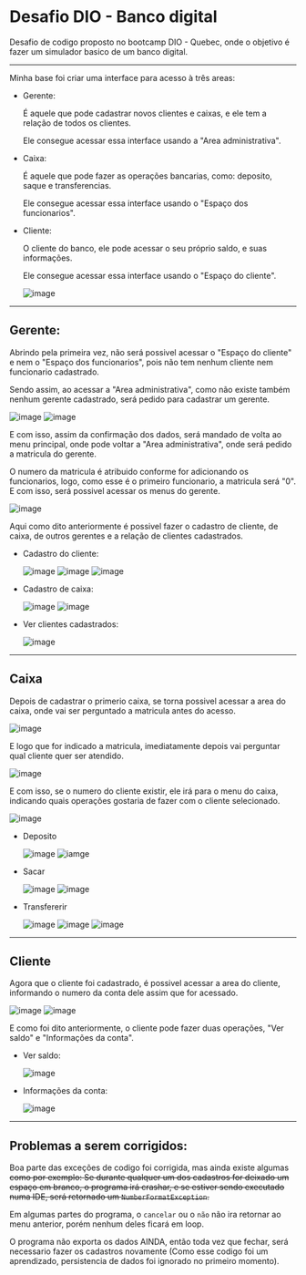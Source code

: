 # Desafio DIO - Banco digital

Desafio de codigo proposto no bootcamp DIO - Quebec, onde o objetivo é fazer um simulador basico de um banco digital.

---
Minha base foi criar uma interface para acesso à três areas:

- Gerente:
    
    É aquele que pode cadastrar novos clientes e caixas, e ele tem a relação de todos os clientes. 
    
    Ele consegue acessar essa interface usando a "Area administrativa".


- Caixa:

    É aquele que pode fazer as operações bancarias, como: deposito, saque e transferencias.

    Ele consegue acessar essa interface usando o "Espaço dos funcionarios".

- Cliente:

    O cliente do banco, ele pode acessar o seu próprio saldo, e suas informações.

    Ele consegue acessar essa interface usando o "Espaço do cliente".

    ![image](./assets/menuPrincipal.png)

---

## Gerente:

Abrindo pela primeira vez, não será possivel acessar o "Espaço do cliente" e nem o "Espaço dos funcionarios", pois não tem nenhum cliente nem funcionario cadastrado.

Sendo assim, ao acessar a "Area administrativa", como não existe também nenhum gerente cadastrado, será pedido para cadastrar um gerente.

![image](./assets/cadastroGerente.png) 
![image](./assets/confirmacaoCadastroGerente.png)

E com isso, assim da confirmação dos dados, será mandado de volta ao menu principal, onde pode voltar a "Area administrativa", onde será pedido a matricula do gerente.

O numero da matricula é atribuido conforme for adicionando os funcionarios, logo, como esse é o primeiro funcionario, a matricula será "0". E com isso, será possivel acessar os menus do gerente.

![image](./assets/menuGerente.png)

Aqui como dito anteriormente é possivel fazer o cadastro de cliente, de caixa, de outros gerentes e a relação de clientes cadastrados.

- Cadastro do cliente:

    ![image](./assets/cadastroCliente.png)
    ![image](./assets/cadastroClienteConta.png)
    ![image](./assets/cadastroClienteDetalhes.png)

- Cadastro de caixa:

    ![image](./assets/cadastroCaixa.png)
    ![image](./assets/cadastroCaixaDetalhes.png)

- Ver clientes cadastrados:

    ![image](./assets/verClientesCadastrados.png)

---

## Caixa

Depois de cadastrar o primerio caixa, se torna possivel acessar a area do caixa, onde vai ser perguntado a matricula antes do acesso.

![image](./assets/espacoFuncionarioMatricula.png)

E logo que for indicado a matricula, imediatamente depois vai perguntar qual cliente quer ser atendido.

![image](./assets/areaDoCaixaCliente.png)

E com isso, se o numero do cliente existir, ele irá para o menu do caixa, indicando quais operações gostaria de fazer com o cliente selecionado.

![image](./assets/areaDoCaixaMenu.png)

- Deposito

    ![image](./assets/areaDoCaixaDeposito.png)
    ![iamge](./assets/areaDoCaixaDepositoConfirmacao.png)

- Sacar

    ![image](./assets/areaDoCaixaSacar.png)
    ![image](./assets/areaDoCaixaSacarConfirmacao.png.png)

- Transfererir

    ![image](./assets/areaDoCaixaTransferirDestino.png)
    ![image](./assets/areaDoCaixaTransferirValor.png)
    ![image](./assets/areaDoCaixaTransferirConfirmacao.png)

---

## Cliente

Agora que o cliente foi cadastrado, é possivel acessar a area do cliente, informando o numero da conta dele assim que for acessado.

![image](./assets/espacoClienteNumero.png)
![image](./assets/espacoClienteMenu.png)

E como foi dito anteriormente, o cliente pode fazer duas operações, "Ver saldo" e "Informações da conta".

- Ver saldo:

    ![image](./assets/espacoClienteSaldo.png)

- Informações da conta:

    ![image](./assets/espacoClienteConta.png)

---

## Problemas a serem corrigidos:

Boa parte das exceções de codigo foi corrigida, mas ainda existe algumas ~~como por exemplo: Se durante qualquer um dos cadastros for deixado um espaço em branco, o programa irá crashar, e se estiver sendo executado numa IDE, será retornado um `NumberFormatException`.~~

Em algumas partes do programa, o `cancelar` ou o `não` não ira retornar ao menu anterior, porém nenhum deles ficará em loop.

O programa não exporta os dados AINDA, então toda vez que fechar, será necessario fazer os cadastros novamente (Como esse codigo foi um aprendizado, persistencia de dados foi ignorado no primeiro momento).